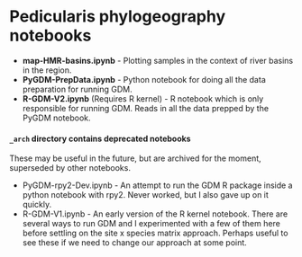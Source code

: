 # Pedicularis phylogeography notebooks

* **map-HMR-basins.ipynb** - Plotting samples in the context of river basins in the region.
* **PyGDM-PrepData.ipynb** - Python notebook for doing all the data preparation
for running GDM.
* **R-GDM-V2.ipynb** (Requires R kernel) - R notebook which is only responsible
for running GDM. Reads in all the data prepped by the PyGDM notebook.

#### `_arch` directory contains deprecated notebooks
These may be useful in the future, but are archived for the moment,
superseded by other notebooks.
* PyGDM-rpy2-Dev.ipynb - An attempt to run the GDM R package inside a
python notebook with rpy2. Never worked, but I also gave up on it quickly.
* R-GDM-V1.ipynb - An early version of the R kernel notebook. There are
several ways to run GDM and I experimented with a few of them here before
settling on the site x species matrix approach. Perhaps useful to see these
if we need to change our approach at some point.

